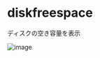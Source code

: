 # diskfreespace
ディスクの空き容量を表示

![image](https://user-images.githubusercontent.com/2605401/216772181-28bb0e6e-ce12-4768-b506-8dc42b22b0f0.png)
